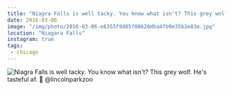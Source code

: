 ```yaml
---
title: "Niagra Falls is well tacky. You know what isn't? This grey wolf. He's tasteful af. 🐶 @lincolnparkzoo"
date: 2016-03-06
image: "/img/photo/2016-03-06-e6355f9d85f00620dba4fb9e35b1e83e.jpg"
location: "Niagara Falls"
instagram: true
tags:
 - chicago
---
```


![Niagra Falls is well tacky. You know what isn't? This grey wolf. He's tasteful af. 🐶 @lincolnparkzoo](/img/photo/2016-03-06-e6355f9d85f00620dba4fb9e35b1e83e.jpg)
